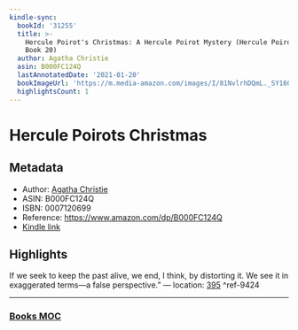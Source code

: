 ```yaml
---
kindle-sync:
  bookId: '31255'
  title: >-
    Hercule Poirot's Christmas: A Hercule Poirot Mystery (Hercule Poirot series
    Book 20)
  author: Agatha Christie
  asin: B000FC124Q
  lastAnnotatedDate: '2021-01-20'
  bookImageUrl: 'https://m.media-amazon.com/images/I/81NvlrhDQmL._SY160.jpg'
  highlightsCount: 1
---
```

# Hercule Poirots Christmas
## Metadata
* Author: [Agatha Christie](https://www.amazon.comundefined)
* ASIN: B000FC124Q
* ISBN: 0007120699
* Reference: https://www.amazon.com/dp/B000FC124Q
* [Kindle link](kindle://book?action=open&asin=B000FC124Q)

## Highlights
If we seek to keep the past alive, we end, I think, by distorting it. We see it in exaggerated terms—a false perspective.” — location: [395](kindle://book?action=open&asin=B000FC124Q&location=395) ^ref-9424

---
### [Books MOC](Books%20MOC.md)